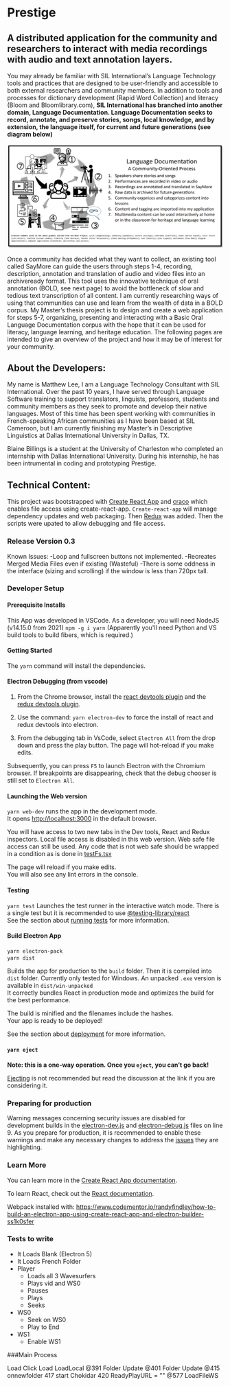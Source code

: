 # Prestige

## A distributed application for the community and researchers to interact with media recordings with audio and text annotation layers.

You may already be familiar with SIL International’s Language Technology tools and practices that are designed to be user-friendly and accessible to both external researchers and community members. In addition
to tools and processes for dictionary development (Rapid Word Collection) and literacy (Bloom and Bloomlibrary.com), **SIL International has branched into another domain, Language Documentation. Language Documentation seeks to record, annotate, and preserve stories, songs, local knowledge, and by extension, the
language itself, for current and future generations (see diagram below)**

![Workflow](./WorkFlow.png)

Once a community has decided what they want to collect, an existing tool called SayMore can guide the users
through steps 1-4, recording, description, annotation and translation of audio and video files into an archiveready format. This tool uses the innovative technique of oral annotation (BOLD, see next page) to avoid the
bottleneck of slow and tedious text transcription of all content.
I am currently researching ways of using that communities can use and learn from the wealth of data in a BOLD
corpus. My Master’s thesis project is to design and create a web application for steps 5-7, organizing, presenting and interacting with a Basic Oral Language Documentation corpus with the hope that it can be used
for literacy, language learning, and heritage education. The following pages are intended to give an overview
of the project and how it may be of interest for your community.

## About the Developers:

My name is Matthew Lee, I am a Language Technology Consultant with SIL
International. Over the past 10 years, I have served through Language Software training to
support translators, linguists, professors, students and community members as they seek to
promote and develop their native languages. Most of this time has been spent working with
communities in French-speaking African communities as I have been based at SIL Cameroon,
but I am currently finishing my Master’s in Descriptive Linguistics at Dallas International University in Dallas, TX.

Blaine Billings is a student at the University of Charleston who completed an internship with Dallas International University. During his internship, he has been intrumental in coding and prototyping Prestige.

## Technical Content:

This project was bootstrapped with [Create React App](https://github.com/facebook/create-react-app) and [craco](https://github.com/wwlib/cra-craco-electron-example) which enables file access using create-react-app. `Create-react-app` will manage dependency updates and web packaging. Then [Redux](https://www.npmjs.com/package/redux) was added. Then the scripts were upated to allow debugging and file access.

### Release Version 0.3
Known Issues:
-Loop and fullscreen buttons not implemented.
-Recreates Merged Media Files even if existing (Wasteful)
-There is some oddness in the interface (sizing and scrolling) if the window is less than 720px tall.


### Developer Setup


#### Prerequisite Installs
This App was developed in VSCode.
As a developer, you will need NodeJS (v14.15.0 from 2021)
`npm -g i yarn`
(Apparently you'll need Python and VS build tools to build fibers, which is required.)


#### Getting Started

The `yarn` command will install the dependencies.

#### Electron Debugging (from vscode)

1. From the Chrome browser, install the [react devtools plugin](https://chrome.google.com/webstore/detail/react-developer-tools) and the [redux devtools plugin](https://chrome.google.com/webstore/detail/redux-devtools).

2. Use the command:
   `yarn electron-dev`
   to force the install of react and redux devtools into electron.

3. From the debugging tab in VsCode, select `Electron All` from the drop down and press the play button. The page will hot-reload if you make edits.

Subsequently, you can press `F5` to launch Electron with the Chromium browser. If breakpoints are disappearing, check that the debug chooser is still set to `Electron All`.

#### Launching the Web version

`yarn web-dev` runs the app in the development mode.<br>
It opens [http://localhost:3000](http://localhost:3000) in the default browser.

You will have access to two new tabs in the Dev tools, React and Redux inspectors. Local file access is disabled in this web version. Web safe file access can still be used. Any code that is not web safe should be wrapped in a condition as is done in [testFs.tsx](https://github.com/sillsdev/electron-craco-redux-ts/blob/943f8e466a56ef9151cb8ac048078991a5121003/src/model/testFs.tsx#L2)

The page will reload if you make edits.<br>
You will also see any lint errors in the console.

#### Testing

`yarn test` Launches the test runner in the interactive watch mode. There is a single test but it is recommended to use [@testing-library/react](https://www.npmjs.com/package/@testing-library/react)<br>
See the section about [running tests](https://facebook.github.io/create-react-app/docs/running-tests) for more information.

#### Build Electron App

```
yarn electron-pack
yarn dist
```

Builds the app for production to the `build` folder. Then it is compiled into `dist` folder. Currently only tested for Windows. An unpacked `.exe` version is available in `dist/win-unpacked`<br>
It correctly bundles React in production mode and optimizes the build for the best performance.

The build is minified and the filenames include the hashes.<br>
Your app is ready to be deployed!

See the section about [deployment](https://facebook.github.io/create-react-app/docs/deployment) for more information.

#### `yarn eject`

**Note: this is a one-way operation. Once you `eject`, you can’t go back!**

[Ejecting](https://facebook.github.io/create-react-app/docs/available-scripts#npm-run-eject) is not recommended but read the discussion at the link if you are considering it.

### Preparing for production

Warning messages concerning security issues are disabled for development builds in the [electron-dev.js](https://github.com/sillsdev/electron-craco-redux-ts/blob/943f8e466a56ef9151cb8ac048078991a5121003/public/electron-dev.js#L9) and [electron-debug.js](https://github.com/sillsdev/electron-craco-redux-ts/blob/943f8e466a56ef9151cb8ac048078991a5121003/public/electron-debug.js#L9) files on line 9. As you prepare for production, it is recommended to enable these warnings and make any necessary changes to address the [issues](https://github.com/electron/electron/blob/master/docs/tutorial/security.md#electron-security-warnings) they are highlighting.

### Learn More

You can learn more in the [Create React App documentation](https://facebook.github.io/create-react-app/docs/getting-started).

To learn React, check out the [React documentation](https://reactjs.org/).

Webpack installed with:
https://www.codementor.io/randyfindley/how-to-build-an-electron-app-using-create-react-app-and-electron-builder-ss1k0sfer


### Tests to write

- It Loads Blank (Electron 5)
- It Loads French Folder
- Player
   - Loads all 3 Wavesurfers
   - Plays vid and WS0
   - Pauses
   - Plays
   - Seeks
- WS0
   - Seek on WS0
   - Play to End
- WS1
   - Enable WS1
   
   
###Main Process

Load
Click Load
LoadLocal 
@391 Folder Update
@401 Folder Update
@415 onnewfolder
417 start Chokidar
420 ReadyPlayURL = ""
@577 LoadFileWS 


    
